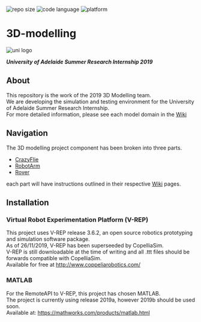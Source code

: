 <p>
<img src="https://img.shields.io/github/repo-size/UofA-EEE-LAUS/3D-modelling" alt="repo size">
<img src="https://img.shields.io/github/languages/top/UofA-EEE-LAUS/3D-modelling" alt="code language">
<img src="https://img.shields.io/badge/platform-Win10%201809-blue" alt="platform">
</p>

# 3D-modelling
<img src="https://upload.wikimedia.org/wikipedia/en/thumb/c/ca/University-of-Adelaide-Logo.svg/220px-University-of-Adelaide-Logo.svg.png" alt="uni logo">

***University of Adelaide Summer Research Internship 2019***


## About
This repository is the work of the 2019 3D Modelling team.\
We are developing the simulation and testing environment for the University of Adelaide Summer Research Internship.\
For more detailed information, please see each model domain in the [Wiki](https://github.com/UofA-EEE-LAUS/3D-modelling/wiki)

## Navigation
The 3D modelling project component has been broken into three parts.
* [CrazyFlie](https://github.com/UofA-EEE-LAUS/3D-modelling/tree/master/Rover)
* [RobotArm](https://github.com/UofA-EEE-LAUS/3D-modelling/tree/master/Rover)
* [Rover](https://github.com/UofA-EEE-LAUS/3D-modelling/tree/master/Rover)

each part will have instructions outlined in their respective [Wiki](https://github.com/UofA-EEE-LAUS/3D-modelling/wiki) pages.

## Installation
### Virtual Robot Experimentation Platform (V-REP)
This project uses V-REP release 3.6.2, an open source robotics prototyping and simulation software package.\
As of 26/11/2019, V-REP has been superseeded by CopelliaSim.\
V-REP is still downloadable at the time of writing and all .ttt files should be forwards compatible with CopelliaSim.\
Available for free at http://www.coppeliarobotics.com/

### MATLAB
For the RemoteAPI to V-REP, this project has chosen MATLAB.\
The project is currently using release 2019a, however 2019b should be used soon.\
Available at: https://mathworks.com/products/matlab.html
